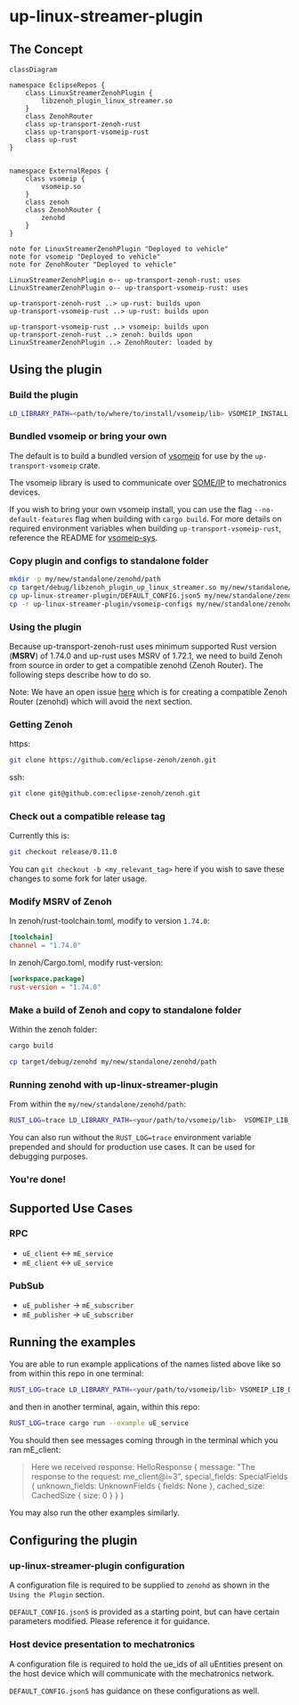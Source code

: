 # up-linux-streamer-plugin

## The Concept

```mermaid
classDiagram

namespace EclipseRepos {
    class LinuxStreamerZenohPlugin {
        libzenoh_plugin_linux_streamer.so
    }
    class ZenohRouter
    class up-transport-zenoh-rust
    class up-transport-vsomeip-rust
    class up-rust
}


namespace ExternalRepos {
    class vsomeip {
        vsomeip.so
    }
    class zenoh
    class ZenohRouter {
        zenohd
    }
}

note for LinuxStreamerZenohPlugin "Deployed to vehicle"
note for vsomeip "Deployed to vehicle"
note for ZenohRouter "Deployed to vehicle"

LinuxStreamerZenohPlugin o-- up-transport-zenoh-rust: uses
LinuxStreamerZenohPlugin o-- up-transport-vsomeip-rust: uses

up-transport-zenoh-rust ..> up-rust: builds upon
up-transport-vsomeip-rust ..> up-rust: builds upon

up-transport-vsomeip-rust ..> vsomeip: builds upon
up-transport-zenoh-rust ..> zenoh: builds upon
LinuxStreamerZenohPlugin ..> ZenohRouter: loaded by
```

## Using the plugin

### Build the plugin

```bash
LD_LIBRARY_PATH=<path/to/where/to/install/vsomeip/lib> VSOMEIP_INSTALL_PATH=<path/to/where/to/install/vsomeip/lib> cargo build
```

### Bundled vsomeip or bring your own

The default is to build a bundled version of [vsomeip](https://github.com/COVESA/vsomeip) for use by the `up-transport-vsomeip` crate.

The vsomeip library is used to communicate over [SOME/IP](https://some-ip.com/) to mechatronics devices.

If you wish to bring your own vsomeip install, you can use the flag `--no-default-features` flag when building with `cargo build`. For more details on required environment variables when building `up-transport-vsomeip-rust`, reference the README for [vsomeip-sys](https://github.com/eclipse-uprotocol/up-transport-vsomeip-rust/tree/main/vsomeip-sys).

### Copy plugin and configs to standalone folder

```bash
mkdir -p my/new/standalone/zenohd/path
cp target/debug/libzenoh_plugin_up_linux_streamer.so my/new/standalone/zenohd/path/
cp up-linux-streamer-plugin/DEFAULT_CONFIG.json5 my/new/standalone/zenohd/path/
cp -r up-linux-streamer-plugin/vsomeip-configs my/new/standalone/zenohd/path/
```

### Using the plugin

Because up-transport-zenoh-rust uses minimum supported Rust version (**MSRV**) of 1.74.0 and up-rust uses MSRV of 1.72.1, we need to build Zenoh from source in order to get a compatible zenohd (Zenoh Router). The following steps describe how to do so.

Note: We have an open issue [here](https://github.com/eclipse-uprotocol/up-streamer-rust/issues/43) which is for creating a compatible Zenoh Router (zenohd) which will avoid the next section.

### Getting Zenoh

https:

```bash
git clone https://github.com/eclipse-zenoh/zenoh.git
```

ssh:

```bash
git clone git@github.com:eclipse-zenoh/zenoh.git
```

### Check out a compatible release tag

Currently this is:

```bash
git checkout release/0.11.0
```

You can `git checkout -b <my_relevant_tag>` here if you wish to save these changes to some fork for later usage.

### Modify MSRV of Zenoh

In zenoh/rust-toolchain.toml, modify to version `1.74.0`:

```toml
[toolchain]
channel = "1.74.0"
```

In zenoh/Cargo.toml, modify rust-version:

```toml
[workspace.package]
rust-version = "1.74.0"
```

### Make a build of Zenoh and copy to standalone folder

Within the zenoh folder:

```bash
cargo build
```

```bash
cp target/debug/zenohd my/new/standalone/zenohd/path
```

### Running zenohd with up-linux-streamer-plugin

From within the `my/new/standalone/zenohd/path`:

```bash
RUST_LOG=trace LD_LIBRARY_PATH=<your/path/to/vsomeip/lib>  VSOMEIP_LIB_DIR=<your/path/to/vsomeip/lib> ./zenohd --config DEFAULT_CONFIG.json5
```

You can also run without the `RUST_LOG=trace` environment variable prepended and should for production use cases. It can be used for debugging purposes.

### You're done!

## Supported Use Cases

### RPC

* `uE_client` <-> `mE_service`
* `mE_client` <-> `uE_service`

### PubSub

* `uE_publisher` -> `mE_subscriber`
* `mE_publisher` -> `uE_subscriber`

## Running the examples

You are able to run example applications of the names listed above like so from within this repo in one terminal:

```bash
RUST_LOG=trace LD_LIBRARY_PATH=<your/path/to/vsomeip/lib> VSOMEIP_LIB_DIR=<your/path/to/vsomeip/lib> cargo run --example mE_client
```

and then in another terminal, again, within this repo:

```bash
RUST_LOG=trace cargo run --example uE_service
```

You should then see messages coming through in the terminal which you ran mE_client:

> Here we received response: HelloResponse { message: "The response to the request: me_client@i=3", special_fields: SpecialFields { unknown_fields: UnknownFields { fields: None }, cached_size: CachedSize { size: 0 } } }

You may also run the other examples similarly.

## Configuring the plugin

### up-linux-streamer-plugin configuration

A configuration file is required to be supplied to `zenohd` as shown in the `Using the Plugin` section.

`DEFAULT_CONFIG.json5` is provided as a starting point, but can have certain parameters modified. Please reference it for guidance.

### Host device presentation to mechatronics

A configuration file is required to hold the ue_ids of all uEntities present on the host device which will communicate with the mechatronics network.

`DEFAULT_CONFIG.json5` has guidance on these configurations as well.
